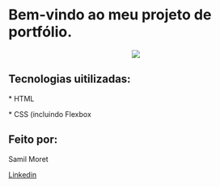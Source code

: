 <h1> Bem-vindo ao meu projeto de portfólio.</h1>

<p align="center">
<img src= https://private-user-images.githubusercontent.com/105180420/307460297-330f88a5-873f-41c2-953b-896a4456f6ab.png?jwt=eyJhbGciOiJIUzI1NiIsInR5cCI6IkpXVCJ9.eyJpc3MiOiJnaXRodWIuY29tIiwiYXVkIjoicmF3LmdpdGh1YnVzZXJjb250ZW50LmNvbSIsImtleSI6ImtleTUiLCJleHAiOjE3MDg3MjgxNDQsIm5iZiI6MTcwODcyNzg0NCwicGF0aCI6Ii8xMDUxODA0MjAvMzA3NDYwMjk3LTMzMGY4OGE1LTg3M2YtNDFjMi05NTNiLTg5NmE0NDU2ZjZhYi5wbmc_WC1BbXotQWxnb3JpdGhtPUFXUzQtSE1BQy1TSEEyNTYmWC1BbXotQ3JlZGVudGlhbD1BS0lBVkNPRFlMU0E1M1BRSzRaQSUyRjIwMjQwMjIzJTJGdXMtZWFzdC0xJTJGczMlMkZhd3M0X3JlcXVlc3QmWC1BbXotRGF0ZT0yMDI0MDIyM1QyMjM3MjRaJlgtQW16LUV4cGlyZXM9MzAwJlgtQW16LVNpZ25hdHVyZT05ZjlkMThkMTJiY2Q0NjBkZjI1ZDg4ZDliYjJkMWI5MjAxMjY3NGJmYjgxNzRiNjUyZDRlYzM2NWM3MjBmNjJkJlgtQW16LVNpZ25lZEhlYWRlcnM9aG9zdCZhY3Rvcl9pZD0wJmtleV9pZD0wJnJlcG9faWQ9MCJ9.w1n5izGbKMmhm46h4vYHj0_jqt3yYdCSOknI1aSkVu8>
</p>

<h2>Tecnologias uitilizadas:</h2>
<p>* HTML</p>
<p>* CSS (incluindo Flexbox</p>

<h2>Feito por:</h2>
<p>Samil Moret</p>
 <a href="https://www.linkedin.com/in/samilmoret/">Linkedin</a>



